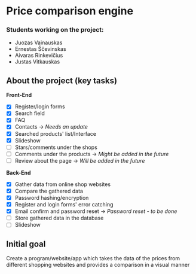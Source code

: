 # Price comparison engine
### Students working on the project: 
- Juozas Vainauskas
- Ernestas Ščevinskas
- Aivaras Rinkevičius
- Justas Vitkauskas
## About the project (key tasks)
**Front-End**
- [x] Register/login forms
- [x] Search field
- [x] FAQ
- [x] Contacts -> *Needs an update*
- [x] Searched products' list/Interface
- [x] Slideshow
- [ ] Stars/comments under the shops
- [ ] Comments under the products -> *Might be added in the future*
- [ ] Review about the page -> *Will be added in the future*

**Back-End**
- [x] Gather data from online shop websites
- [x] Compare the gathered data
- [x] Password hashing/encryption
- [x] Register and login forms' error catching
- [x] Email confirm and password reset -> *Password reset - to be done*
- [ ] Store gathered data in the database
- [ ] Slideshow
## Initial goal
Create a program/website/app which takes the data of the prices from different shopping websites and provides a comparison in a visual manner
